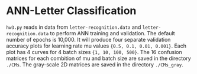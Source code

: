 # ANN-Letter Classification

`hw3.py` reads in data from `letter-recognition.data` and `letter-recognition.data` to perform ANN training and validation. The default number of epochs is 10,000. It will produce four separate validation accuracy plots for learning rate mu values `{0.5, 0.1, 0.01, 0.001}`. Each plot has 4 curves for 4 batch sizes `{1, 10, 100, 500}`. The 16 confusion matrices for each combition of mu and batch size are saved in the directory `./CMs`. The gray-scale 2D matrices are saved in the directory `./CMs_gray`.
